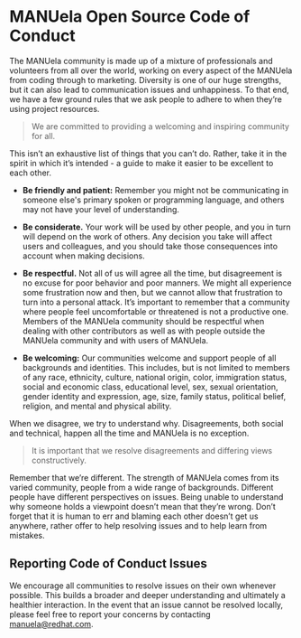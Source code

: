# MANUela Open Source Code of Conduct

The MANUela community is made up of a mixture of professionals and volunteers from all over the world, working on every aspect of the MANUela from coding through to marketing. Diversity is one of our huge strengths, but it can also lead to communication issues and unhappiness. To that end, we have a few ground rules that we ask people to adhere to when they’re using project resources.

> We are committed to providing a welcoming and inspiring community for all.

This isn’t an exhaustive list of things that you can’t do. Rather, take it in the spirit in which it’s intended - a guide to make it easier to be excellent to each other.

* **Be friendly and patient:** Remember you might not be communicating in someone else's primary spoken or programming language, and others may not have your level of understanding.

* **Be considerate.** Your work will be used by other people, and you in turn will depend on the work of others. Any decision you take will affect users and colleagues, and you should take those consequences into account when making decisions.

* **Be respectful.** Not all of us will agree all the time, but disagreement is no excuse for poor behavior and poor manners. We might all experience some frustration now and then, but we cannot allow that frustration to turn into a personal attack. It’s important to remember that a community where people feel uncomfortable or threatened is not a productive one. Members of the MANUela community should be respectful when dealing with other contributors as well as with people outside the MANUela community and with users of MANUela.

* **Be welcoming:** Our communities welcome and support people of all backgrounds and identities. This includes, but is not limited to members of any race, ethnicity, culture, national origin, color, immigration status, social and economic class, educational level, sex, sexual orientation, gender identity and expression, age, size, family status, political belief, religion, and mental and physical ability.

When we disagree, we try to understand why. Disagreements, both social and technical, happen all the time and MANUela is no exception. 

> It is important that we resolve disagreements and differing views constructively.

Remember that we’re different. The strength of MANUela comes from its varied community, people from a wide range of backgrounds. Different people have different perspectives on issues. Being unable to understand why someone holds a viewpoint doesn’t mean that they’re wrong. Don’t forget that it is human to err and blaming each other doesn’t get us anywhere, rather offer to help resolving issues and to help learn from mistakes.

## Reporting Code of Conduct Issues

We encourage all communities to resolve issues on their own whenever possible. This builds a broader and deeper understanding and ultimately a healthier interaction. In the event that an issue cannot be resolved locally, please feel free to report your concerns by contacting manuela@redhat.com.
